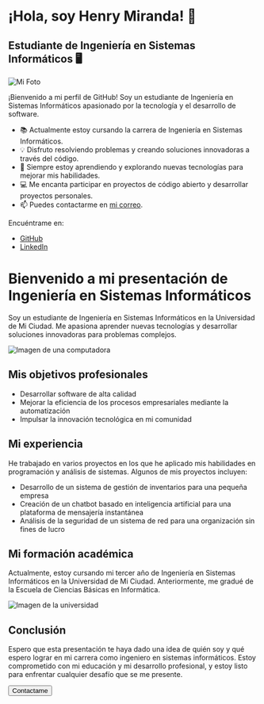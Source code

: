  
# ¡Hola, soy Henry Miranda! 👋

## Estudiante de Ingeniería en Sistemas Informáticos 🖥️

![Mi Foto](tu_foto.jpg)

¡Bienvenido a mi perfil de GitHub! Soy un estudiante de Ingeniería en Sistemas Informáticos apasionado por la tecnología y el desarrollo de software.

- 📚 Actualmente estoy cursando la carrera de Ingeniería en Sistemas Informáticos.
- 💡 Disfruto resolviendo problemas y creando soluciones innovadoras a través del código.
- 🌱 Siempre estoy aprendiendo y explorando nuevas tecnologías para mejorar mis habilidades.
- 💻 Me encanta participar en proyectos de código abierto y desarrollar proyectos personales.
- 📫 Puedes contactarme en [mi correo](mailto:tucorreo@example.com).

Encuéntrame en:
- [GitHub](https://github.com/tuusuario)
- [LinkedIn](https://linkedin.com/in/tuperfil)

<h1>Bienvenido a mi presentación de Ingeniería en Sistemas Informáticos</h1>
    <p>Soy un estudiante de Ingeniería en Sistemas Informáticos en la Universidad de Mi Ciudad. Me apasiona aprender nuevas tecnologías y desarrollar soluciones innovadoras para problemas complejos.</p>
    <img src="imagen1.jpg" alt="Imagen de una computadora">
    <h2>Mis objetivos profesionales</h2>
    <ul>
        <li>Desarrollar software de alta calidad</li>
        <li>Mejorar la eficiencia de los procesos empresariales mediante la automatización</li>
        <li>Impulsar la innovación tecnológica en mi comunidad</li>
    </ul>
    <h2>Mi experiencia</h2>
    <p>He trabajado en varios proyectos en los que he aplicado mis habilidades en programación y análisis de sistemas. Algunos de mis proyectos incluyen:</p>
    <ul>
        <li>Desarrollo de un sistema de gestión de inventarios para una pequeña empresa</li>
        <li>Creación de un chatbot basado en inteligencia artificial para una plataforma de mensajería instantánea</li>
        <li>Análisis de la seguridad de un sistema de red para una organización sin fines de lucro</li>
    </ul>
    <h2>Mi formación académica</h2>
    <p>Actualmente, estoy cursando mi tercer año de Ingeniería en Sistemas Informáticos en la Universidad de Mi Ciudad. Anteriormente, me gradué de la Escuela de Ciencias Básicas en Informática.</p>
    <img src="imagen2.jpg" alt="Imagen de la universidad">
    <h2>Conclusión</h2>
    <p>Espero que esta presentación te haya dado una idea de quién soy y qué espero lograr en mi carrera como ingeniero en sistemas informáticos. Estoy comprometido con mi educación y mi desarrollo profesional, y estoy listo para enfrentar cualquier desafío que se me presente.</p>
    <button>Contactame</button>

